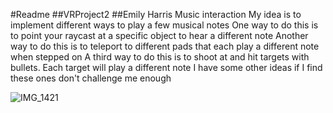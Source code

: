#Readme
##VRProject2
##Emily Harris
Music interaction
My idea is to implement different ways to play a few musical notes
One way to do this is to point your raycast at a specific object to hear a different note 
Another way to do this is to teleport to different pads that each play a different note when stepped on
A third way to do this is to shoot at and hit targets with bullets. Each target will play a different note
I have some other ideas if I find these ones don't challenge me enough

![IMG_1421](https://github.com/user-attachments/assets/8ddd6dce-9cf0-41b0-b9b7-ce92b57f64c0)
